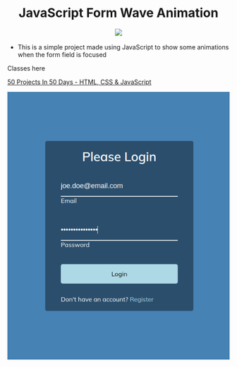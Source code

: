 <h1 align="center">
   JavaScript Form Wave Animation
</h1>

<p align="center">
  <a href="https://skillicons.dev">
    <img src="https://skillicons.dev/icons?i=html,css,javascript" />
  </a>
</p>

- This is a simple project made using JavaScript to show some animations when the form field is focused

Classes here

<a align="center" href="https://www.udemy.com/course/50-projects-50-days/">50 Projects In 50 Days - HTML, CSS & JavaScript
</a>

<img align="center" src="img/1.png" alt="Form Wave Animation" />
